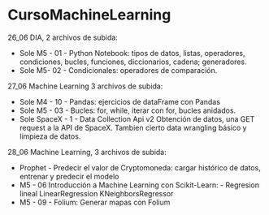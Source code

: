 # CursoMachineLearning
26_06 DIA, 2 archivos de subida:
- Sole M5 - 01 - Python Notebook: 
        tipos de datos, listas, operadores, condiciones, bucles, funciones, diccionarios, cadena; generadores. 
- Sole M5- 02 - Condicionales:
        operadores de comparación. 
  
27_06 Machine Learning 3 archivos de subida:
- Sole M4 - 10 - Pandas:
        ejercicios de dataFrame con Pandas
- Sole M5 - 03 - Bucles:
        for, while, iterar con for, bucles anidados.
- Sole SpaceX - 1 - Data Collection Api v2
        Obtención de datos, una GET request a la API de SpaceX. Tambien cierto data wrangling básico y limpieza de datos.

28_06 Machine Learning, 3 archivos de subida:
- Prophet - Predecir el valor de Cryptomoneda:
          cargar histórico de datos, entrenar y predecir el modelo
- M5 - 06 Introducción a Machine Learning con Scikit-Learn:
          - Regresion lineal    LinearRegression
                                KNeighborsRegressor
- M5 - 09 - Folium:
          Generar mapas con Folium
